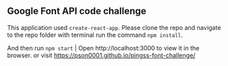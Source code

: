 ## Google Font API code challenge

This application used `create-react-app`.
Please clone the repo and navigate to the repo folder with terminal run the command `npm install`.

And then run `npm start` | Open http://localhost:3000 to view it in the browser.
or visit https://pson0001.github.io/pingss-font-challenge/
